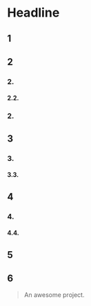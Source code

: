 # Headline

## 1
## 2
### 2.
#### 2.2.
### 2.
## 3
### 3.
#### 3.3.
## 4
### 4.
#### 4.4.
## 5
## 6
> An awesome project.
